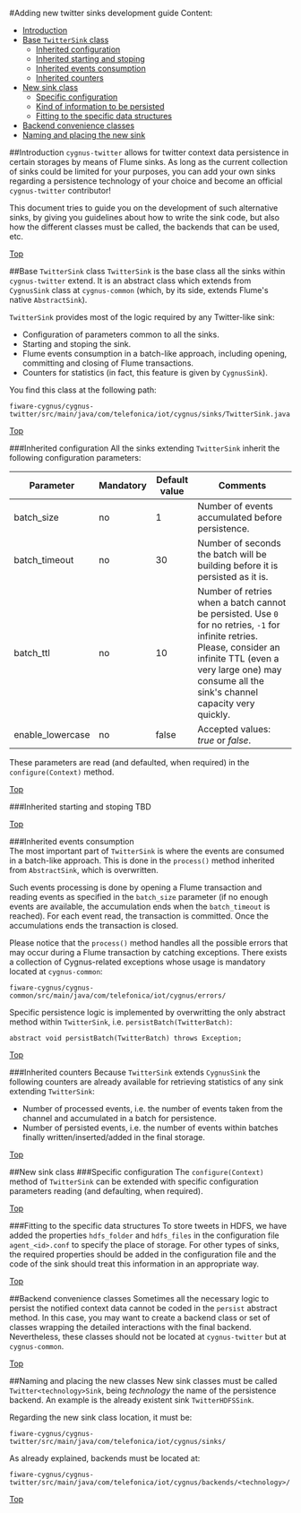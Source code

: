 
#<a name="top"></a>Adding new twitter sinks development guide
Content:

* [Introduction](#section1)
* [Base `TwitterSink` class](#section2)
    * [Inherited configuration](#section2.1)
    * [Inherited starting and stoping](#section2.2)
    * [Inherited events consumption](#section2.3)
    * [Inherited counters ](#section2.4)
* [New sink class](#section3)
    * [Specific configuration](#section3.1)
    * [Kind of information to be persisted](#section3.2)
    * [Fitting to the specific data structures](#section3.3)
* [Backend convenience classes](#section4)
* [Naming and placing the new sink](#section5)

##<a name="section1"></a>Introduction
`cygnus-twitter` allows for twitter context data persistence in certain storages by means of Flume sinks. As long as the current collection of sinks could be limited for your purposes, you can add your own sinks regarding a persistence technology of your choice and become an official `cygnus-twitter` contributor!

This document tries to guide you on the development of such alternative sinks, by giving you guidelines about how to write the sink code, but also how the different classes must be called, the backends that can be used, etc.

[Top](#top)

##<a name="section2"></a>Base `TwitterSink` class
`TwitterSink` is the base class all the sinks within `cygnus-twitter` extend. It is an abstract class which extends from `CygnusSink` class at `cygnus-common` (which, by its side, extends Flume's native `AbstractSink`).

`TwitterSink` provides most of the logic required by any Twitter-like sink:

* Configuration of parameters common to all the sinks.
* Starting and stoping the sink.
* Flume events consumption in a batch-like approach, including opening, committing and closing of Flume transactions.
* Counters for statistics (in fact, this feature is given by `CygnusSink`).

You find this class at the following path:

    fiware-cygnus/cygnus-twitter/src/main/java/com/telefonica/iot/cygnus/sinks/TwitterSink.java
    
[Top](#top)
    
###<a name="section2.1"></a>Inherited configuration
All the sinks extending `TwitterSink` inherit the following configuration parameters:

| Parameter | Mandatory | Default value | Comments |
|---|---|---|---|
| batch_size | no | 1 | Number of events accumulated before persistence. |
| batch_timeout | no | 30 | Number of seconds the batch will be building before it is persisted as it is. |
| batch_ttl | no | 10 | Number of retries when a batch cannot be persisted. Use `0` for no retries, `-1` for infinite retries. Please, consider an infinite TTL (even a very large one) may consume all the sink's channel capacity very quickly. |
| enable\_lowercase | no | false | Accepted values: <i>true</i> or <i>false</i>. |

These parameters are read (and defaulted, when required) in the `configure(Context)` method.

[Top](#top)

###<a name="section2.2"></a>Inherited starting and stoping
TBD

[Top](#top)

###<a name="section2.3"></a>Inherited events consumption    
The most important part of `TwitterSink` is where the events are consumed in a batch-like approach. This is done in the `process()` method inherited from `AbstractSink`, which is overwritten.

Such events processing is done by opening a Flume transaction and reading events as specified in the `batch_size` parameter (if no enough events are available, the accumulation ends when the `batch_timeout` is reached). For each event read, the transaction is committed. Once the accumulations ends the transaction is closed.

Please notice that the `process()` method handles all the possible errors that may occur during a Flume transaction by catching exceptions. There exists a collection of Cygnus-related exceptions whose usage is mandatory located at `cygnus-common`:

    fiware-cygnus/cygnus-common/src/main/java/com/telefonica/iot/cygnus/errors/


Specific persistence logic is implemented by overwritting the only abstract method within `TwitterSink`, i.e. `persistBatch(TwitterBatch)`:

    abstract void persistBatch(TwitterBatch) throws Exception;

[Top](#top)

###<a name="section2.4"></a>Inherited counters
Because `TwitterSink` extends `CygnusSink` the following counters are already available for retrieving statistics of any sink extending `TwitterSink`:

* Number of processed events, i.e. the number of events taken from the channel and accumulated in a batch for persistence.
* Number of persisted events, i.e. the number of events within batches finally written/inserted/added in the final storage.

[Top](#top)

##<a name="section3"></a>New sink class
###<a name="section3.1"></a>Specific configuration
The `configure(Context)` method of `TwitterSink` can be extended with specific configuration parameters reading (and defaulting, when required).

[Top](#top)


###<a name="section3.2"></a>Fitting to the specific data structures
To store tweets in HDFS, we have added the properties `hdfs_folder` and `hdfs_files` in the configuration file `agent_<id>.conf` to specify the place of storage. For other types of sinks, the required properties should be added in the configuration file and the code of the sink should treat this information in an appropriate way.


[Top](#top)
 
##<a name="section4"></a>Backend convenience classes
Sometimes all the necessary logic to persist the notified context data cannot be coded in the `persist` abstract method. In this case, you may want to create a backend class or set of classes wrapping the detailed interactions with the final backend. Nevertheless, these classes should not be located at `cygnus-twitter` but at `cygnus-common`.
    
[Top](#top)
    
##<a name="section5"></a>Naming and placing the new classes
New sink classes must be called `Twitter<technology>Sink`, being <i>technology</i> the name of the persistence backend. An example is the already existent sink `TwitterHDFSSink`.

Regarding the new sink class location, it must be:

    fiware-cygnus/cygnus-twitter/src/main/java/com/telefonica/iot/cygnus/sinks/
    
As already explained, backends must be located at:

    fiware-cygnus/cygnus-twitter/src/main/java/com/telefonica/iot/cygnus/backends/<technology>/
    
[Top](#top)
